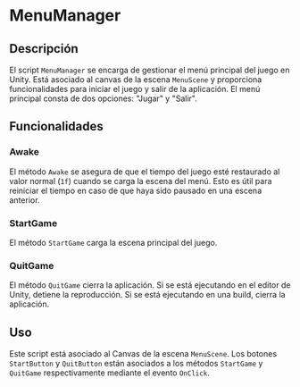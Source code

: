 # MenuManager

## Descripción
El script `MenuManager` se encarga de gestionar el menú principal del juego en Unity. Está asociado al canvas de la escena `MenuScene` y proporciona funcionalidades para iniciar el juego y salir de la aplicación. El menú principal consta de dos opciones: "Jugar" y "Salir".

## Funcionalidades

### Awake
El método `Awake` se asegura de que el tiempo del juego esté restaurado al valor normal (`1f`) cuando se carga la escena del menú. Esto es útil para reiniciar el tiempo en caso de que haya sido pausado en una escena anterior.


### StartGame
El método `StartGame` carga la escena principal del juego.


### QuitGame
El método `QuitGame` cierra la aplicación. Si se está ejecutando en el editor de Unity, detiene la reproducción. Si se está ejecutando en una build, cierra la aplicación.


## Uso
Este script está asociado al Canvas de la escena `MenuScene`.
Los botones `StartButton` y `QuitButton` están asociados a los métodos `StartGame` y `QuitGame` respectivamente mediante el evento `OnClick`.
